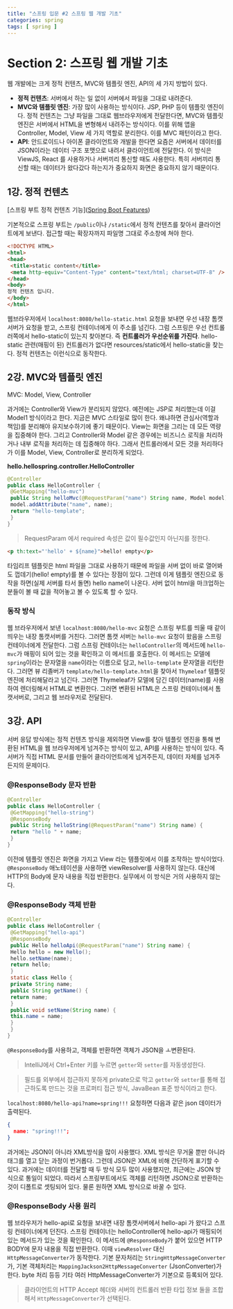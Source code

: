 ```yaml
---
title: "스프링 입문 #2 스프링 웹 개발 기초"
categories: spring
tags: [ spring ]
---
```


# Section 2: 스프링 웹 개발 기초

웹 개발에는 크게 정적 컨텐츠, MVC와 템플릿 엔진, API의 세 가지 방법이 있다.

- **정적 컨텐츠**: 서버에서 하는 일 없이 서버에서 파일을 그대로 내려준다.
- **MVC와 템플릿 엔진**: 가장 많이 사용하는 방식이다. JSP, PHP 등이 템플릿 엔진이다. 정적 컨텐츠는 그냥 파일을 그대로 웹브라우저에게 전달한다면, MVC와 템플릿 엔진은 서버에서 HTML을 변형해서 내려주는 방식이다. 이를 위해 앱을 Controller, Model, View 세 가지 역할로 분리한다. 이를 MVC 패턴이라고 한다. 
- **API**: 안드로이드나 아이폰 클라이언트와 개발을 한다면 요즘은 서버에서 데이터를 JSON이라는 데이터 구조 포맷으로 내려서 클라이언트에 전달한다. 이 방식은 ViewJS, React 를 사용하거나 서버끼리 통신할 때도 사용한다. 특히 서버끼리 통신할 때는 데이터가 왔다갔다 하는지가 중요하지 화면은 중요하지 않기 때문이다. 

## 1강. 정적 컨텐츠

[스프링 부트 정적 컨텐츠 기능]([Spring Boot Features](https://docs.spring.io/spring-boot/docs/2.3.1.RELEASE/reference/html/spring-boot-features.html#boot-features-spring-mvc-static-content))

기본적으로 스프링 부트는 `/public`이나 `/static`에서 정적 컨텐츠를 찾아서 클라이언트에게 보낸다. 접근할 때는 확장자까지 파일명 그대로 주소창에 쳐야 한다.

```html
<!DOCTYPE HTML>
<html>
<head>
 <title>static content</title>
 <meta http-equiv="Content-Type" content="text/html; charset=UTF-8" />
</head>
<body>
정적 컨텐츠 입니다.
</body>
</html>
```

웹브라우저에서  `localhost:8080/hello-static.html` 요청을 보내면 우선 내장 톰캣 서버가 요청을 받고, 스프링 컨테이너에게 이 주소를 넘긴다. 그럼 스프링은 우선 컨트롤러쪽에서 hello-static이 있는지 찾아본다. 즉 **컨트롤러가 우선순위를 가진다**. hello-static 관련(매핑이 된) 컨트롤러가 없다면 resources/static에서 hello-static을 찾는다. 정적 컨텐츠는 이런식으로 동작한다.

## 2강. MVC와 템플릿 엔진

MVC: Model, View, Controller

과거에는 Controller와 View가 분리되지 않았다. 예전에는 JSP로 처리했는데 이걸 Model1 방식이라고 한다. 지금은 MVC 스타일로 많이 한다. 왜냐하면 관심사(역할과 책임)를 분리해야 유지보수하기에 좋기 때문이다. View는 화면을 그리는 데 모든 역량을 집중해야 한다. 그리고 Controller와 Model 같은 경우에는 비즈니스 로직을 처리하거나 내부 로직을 처리하는 데 집중해야 하다. 그래서 컨트롤러에서 모든 것을 처리하다가 이를 Model, View, Controller로 분리하게 되었다.

**hello.hellospring.controller.HelloController**

```java
@Controller
public class HelloController {
 @GetMapping("hello-mvc")
 public String helloMvc(@RequestParam("name") String name, Model model) {
 model.addAttribute("name", name);
 return "hello-template";
 }
}
```

> RequestParam 에서 required 속성은 값이 필수값인지 아닌지를 정한다.

```html
<p th:text="'hello' + ${name}">hello! empty</p>
```

타임리프 템플릿은 html 파일을 그대로 사용하기 때문에 파일을 서버 없이 바로 열어봐도 껍데기(hello! empty)를 볼 수 있다는 장점이 있다. 그런데 이게 템플릿 엔진으로 동작을 하면(실제 서버를 타서 돌면) hello name이 나온다. 서버 없이 html을 마크업하는 분들이 볼 때 값을 적어놓고 볼 수 있도록 할 수 있다.

### 동작 방식

웹 브라우저에서 보낸 `localhost:8080/hello-mvc` 요청은 스프링 부트를 띄울 때 같이 띄우는 내장 톰캣서버를 거친다. 그러면 톰캣 서버는 `hello-mvc` 요청이 왔음을 스프링 컨테이너에게 전달한다. 그럼 스프링 컨테이너는 `helloController`의 메서드에 `hello-mvc`가 매핑이 되어 있는 것을 확인하고 이 메서드를 호출한다. 이 메서드는 모델에 `spring`이라는 문자열을 `name`이라는 이름으로 담고, `hello-template` 문자열을 리턴한다. 그러면 뷰 리졸버가 `template/hello-template.html`을 찾아서 `Thymeleaf` 템플릿 엔진에 처리해달라고 넘긴다. 그러면 Thymeleaf가 모델에 담긴 데이터(name)를 사용하여 렌더링해서 HTML로 변환한다. 그러면 변환된 HTML은 스프링 컨테이너에서 톰캣서버로, 그리고 웹 브라우저로 전달된다. 

## 3강. API

서버 응답 방식에는 정적 컨텐츠 방식을 제외하면 View를 찾아 템플릿 엔진을 통해 변환된 HTML을 웹 브라우저에게 넘겨주는 방식이 있고, API를 사용하는 방식이 있다. 즉 서버가 직접 HTML 문서를 만들어 클라이언트에게 넘겨주든지, 데이터 자체를 넘겨주든지의 문제이다.

### @ResponseBody 문자 반환

```java
@Controller
public class HelloController {
 @GetMapping("hello-string")
 @ResponseBody
 public String helloString(@RequestParam("name") String name) {
 return "hello " + name;
 }
}
```

이전에 템플릿 엔진은 화면을 가지고 View 라는 템플릿에서 이를 조작하는 방식이었다. `@ResponseBody` 애노테이션을 사용하면 viewResolver를 사용하지 않는다. 대신에 HTTP의 Body에 문자 내용을 직접 반환한다. 실무에서 이 방식은 거의 사용하지 않는다.

### @ResponseBody 객체 반환

```java
@Controller
public class HelloController {
 @GetMapping("hello-api")
 @ResponseBody
 public Hello helloApi(@RequestParam("name") String name) {
 Hello hello = new Hello();
 hello.setName(name);
 return hello;
 }
 static class Hello {
 private String name;
 public String getName() {
 return name;
 }
 public void setName(String name) {
 this.name = name;
 }
 }
}
```

`@ResponseBody`를 사용하고, 객체를 반환하면 객체가 JSON을 ㅗ변환된다. 

> IntelliJ에서 Ctrl+Enter 키를 누르면 `getter`와 `setter`를 자동생성한다. 

> 필드를 외부에서 접근하지 못하게 private으로 막고 `getter`와 `setter`를 통해 접근하도록 만드는 것을 프로퍼티 접근 방식, JavaBean 표준 방식이라고 한다. 

`localhost:8080/hello-api?name=spring!!!` 요청하면 다음과 같은 json 데이터가 출력된다.

```json
{
  name: "spring!!!";
}
```

과거에는 JSON이 아니라 XML방식을 많이 사용했다. XML 방식은 무거울 뿐만 아니라 태그를 열고 닫는 과정이 번거롭다. 그런데 JSON은 XML에 비해 간단하게 표기할 수 있다. 과거에는 데이터를 전달할 때 두 방식 모두 많이 사용했지만, 최근에는 JSON 방식으로 통일이 되었다. 따라서 스프링부트에서도 객체를 리턴하면 JSON으로 반환하는 것이 디폴트로 셋팅되어 있다. 물론 원하면 XML 방식으로 바꿀 수 있다. 

### @ResponseBody 사용 원리

웹 브라우저가 hello-api로 요청을 보내면 내장 톰캣서버에서 hello-api 가 왔다고 스프링 컨테이너에게 던진다. 스프링 컨테이너는 helloController에 hello-api가 매핑되어 있는 메서드가 있는 것을 확인한다. 이 메서드에 `@ResponseBody`가 붙어 있으면 HTTP BODY에 문자 내용을 직접 반환한다. 이때 `viewResolver` 대신 `HttpMessageConverter`가 동작한다. 기본 문자처리는 `StringHttpMessageConverter`가, 기본 객체처리는 `MappingJackson2HttpMessageConverter` (JsonConverter)가 한다. byte 처리 등등 기타 여러 HttpMessageConverter가 기본으로 등록되어 있다. 

> 클라이언트의 HTTP Accept 헤더와 서버의 컨트롤러 반환 타입 정보 둘을 조합해서 `HttpMessageConverter`가 선택된다.
